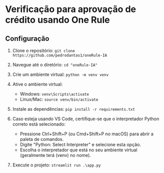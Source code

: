 # Verificação para aprovação de crédito usando One Rule

## Configuração

1. Clone o repositório:
   `git clone https://github.com/pedrodantas1/oneRule-IA`

2. Navegue até o diretório:
   `cd "oneRule-IA"`

3. Crie um ambiente virtual:
   `python -m venv venv`

4. Ative o ambiente virtual:

   - Windows: `venv\Scripts\activate`
   - Linux/Mac: `source venv/bin/activate`

5. Instale as dependências:
   `pip install -r requirements.txt`

6. Caso esteja usando VS Code, certifique-se que o interpretador Python correto está selecionado:

   - Pressione Ctrl+Shift+P (ou Cmd+Shift+P no macOS) para abrir a paleta de comandos.
   - Digite "Python: Select Interpreter" e selecione esta opção.
   - Escolha o interpretador que está no seu ambiente virtual (geralmente terá (venv) no nome).

7. Execute o projeto:
   `streamlit run .\app.py`
